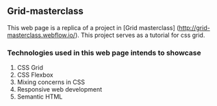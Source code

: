 ## Grid-masterclass

This web page is a replica of a project in [Grid masterclass] (http://grid-masterclass.webflow.io/). This project serves as a tutorial for css grid.

### Technologies used in this web page intends to showcase
1. CSS Grid
2. CSS Flexbox
3. Mixing concerns in CSS
4. Responsive web development
5. Semantic HTML

